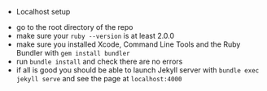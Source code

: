 * Localhost setup

- go to the root directory of the repo
- make sure your ```ruby --version``` is at least 2.0.0
- make sure you installed Xcode, Command Line Tools and the Ruby Bundler with ```gem install bundler```
- run ```bundle install``` and check there are no errors
- if all is good you should be able to launch Jekyll server with ```bundle exec jekyll serve``` and see the page at ```localhost:4000```
